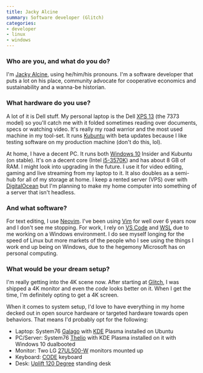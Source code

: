 ```yaml
---
title: Jacky Alcine
summary: Software developer (Glitch) 
categories:
- developer 
- linux
- windows
---
```


### Who are you, and what do you do?

I'm [Jacky Alcine](https://jacky.wtf/ "Jacky's website."), using he/him/his pronouns. I'm a software developer that puts a lot on his place, community advocate for cooperative economics and sustainability and a wanna-be historian.

### What hardware do you use?

A lot of it is Dell stuff. My personal laptop is the Dell [XPS 13][xps-13] (the 7373 model) so you'll catch me with it folded sometimes reading over documents, specs or watching video. It's really my road warrior and the most used machine in my tool-set. It runs [Kubuntu][] with beta updates because I like testing software on my production machine (don't do this, lol).

At home, I have a decent PC. It runs both [Windows 10][windows-10] Insider and Kubuntu (on stable). It's on a decent core (Intel [i5-3570K][core-i5-3570k]) and has about 8 GB of RAM. I might look into upgrading in the future. I use it for video editing, gaming and live streaming from my laptop to it. It also doubles as a semi-hub for all of my storage at home. I keep a rented server (VPS) over with [DigitalOcean][] but I'm planning to make my home computer into something of a server that isn't headless.

### And what software?

For text editing, I use [Neovim][]. I've been using [Vim][] for well over 6 years now and I don't see me stopping. For work, I rely on [VS Code][visual-studio-code] and [WSL][windows-subsystem-for-linux] due to me working on a Windows environment. I do see myself longing for the speed of Linux but more markets of the people who I see using the things I work end up being on Windows, due to the hegemony Microsoft has on personal computing.

### What would be your dream setup?

I'm really getting into the 4K scene now. After starting at [Glitch][glitch.3], I was shipped a 4K monitor and even the _code_ looks better on it. When I get the time, I'm definitely opting to get a 4K screen.

When it comes to system setup, I'd love to have everything in my home decked out in open source hardware or targeted hardware towards open behaviors. That means I'd probably opt for the following:

- Laptop: System76 [Galago][galago-pro] with [KDE][] Plasma installed on Ubuntu
- PC/Server: System76 [Thelio][] with KDE Plasma installed on it with Windows 
10 dualbooted
- Monitor: Two LG [27UL500-W][27ul500-w] monitors mounted up
- Keyboard: [CODE][] keyboard
- Desk: [Uplift 120 Degree][uplift-v2-120-degree] standing desk

[27ul500-w]: https://www.lg.com/us/monitors/lg-27UL500-W-4k-uhd-led-monitor "A 27 inch 4K monitor."
[code]: https://codekeyboards.com/ "A mechanical keyboard."
[core-i5-3570k]: https://ark.intel.com/content/www/us/en/ark/products/65520/intel-core-i5-3570k-processor-6m-cache-up-to-3-80-ghz.html "A CPU."
[digitalocean]: https://www.digitalocean.com/ "An SSD-based web hosting service."
[galago-pro]: https://system76.com/laptops/galago "A 14 inch PC laptop."
[glitch.3]: https://glitch.com/ "A web-based IDE."
[kde]: https://www.kde.org/ "A graphical environment for *nix operating systems."
[kubuntu]: http://www.kubuntu.org/ "A version of Ubuntu that uses KDE instead of GNOME."
[neovim]: https://neovim.io/ "A refactored vim."
[thelio]: https://system76.com/desktops "A desktop PC."
[uplift-v2-120-degree]: https://www.upliftdesk.com/uplift-v2-120-degree-standing-desk/ "A standing desk."
[vim]: https://www.vim.org/ "A command-line text editor."
[visual-studio-code]: https://code.visualstudio.com/ "A development IDE."
[windows-10]: https://en.wikipedia.org/wiki/Windows_10 "An operating system."
[windows-subsystem-for-linux]: https://msdn.microsoft.com/en-us/commandline/wsl/about "A Linux environment for Windows."
[xps-13]: https://www.dell.com/us/p/xps-13-9333/pd "A 13 inch PC laptop."
